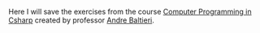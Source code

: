   <p aling="center">
    Here I will save the exercises from the course <a href="https://balta.io/player/assistir/5ef614da-366d-6156-d049-694800000000">Computer Programming in Csharp<a/> created by professor <a href="https://github.com/andrebaltieri">Andre Baltieri<a/>.
  </p>
